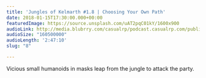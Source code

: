 ```yaml
---
title: 'Jungles of Kelmarth #1.8 | Choosing Your Own Path'
date: 2018-01-15T17:30:00.000+00:00
featuredImage: https://source.unsplash.com/uAT2pqC01kY/1600x900
audioLink: http://media.blubrry.com/casualrp/podcast.casualrp.com/public/EP%20008%20-%20Choosing%20Your%20Own%20Path%20.mp3
audioSize: "160500000"
audioLength: '2:47:10'
slug: "8"

---
```

Vicious small humanoids in masks leap from the jungle to attack the party.